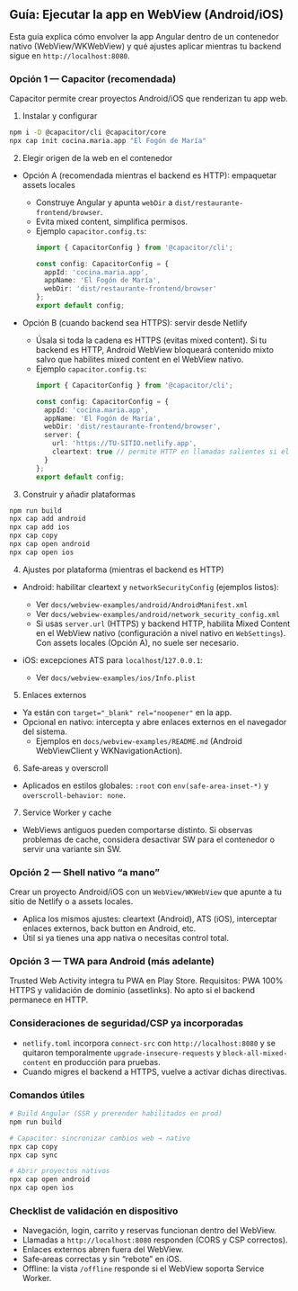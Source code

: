 ## Guía: Ejecutar la app en WebView (Android/iOS)

Esta guía explica cómo envolver la app Angular dentro de un contenedor nativo (WebView/WKWebView) y qué ajustes aplicar mientras tu backend sigue en `http://localhost:8080`.

### Opción 1 — Capacitor (recomendada)

Capacitor permite crear proyectos Android/iOS que renderizan tu app web.

1) Instalar y configurar

```bash
npm i -D @capacitor/cli @capacitor/core
npx cap init cocina.maria.app "El Fogón de María"
```

2) Elegir origen de la web en el contenedor

- Opción A (recomendada mientras el backend es HTTP): empaquetar assets locales
  - Construye Angular y apunta `webDir` a `dist/restaurante-frontend/browser`.
  - Evita mixed content, simplifica permisos.
  - Ejemplo `capacitor.config.ts`:
    ```ts
    import { CapacitorConfig } from '@capacitor/cli';

    const config: CapacitorConfig = {
      appId: 'cocina.maria.app',
      appName: 'El Fogón de María',
      webDir: 'dist/restaurante-frontend/browser'
    };
    export default config;
    ```

- Opción B (cuando backend sea HTTPS): servir desde Netlify
  - Úsala si toda la cadena es HTTPS (evitas mixed content). Si tu backend es HTTP, Android WebView bloqueará contenido mixto salvo que habilites mixed content en el WebView nativo.
  - Ejemplo `capacitor.config.ts`:
    ```ts
    import { CapacitorConfig } from '@capacitor/cli';

    const config: CapacitorConfig = {
      appId: 'cocina.maria.app',
      appName: 'El Fogón de María',
      webDir: 'dist/restaurante-frontend/browser',
      server: {
        url: 'https://TU-SITIO.netlify.app',
        cleartext: true // permite HTTP en llamadas salientes si el WebView lo permite
      }
    };
    export default config;
    ```

3) Construir y añadir plataformas

```bash
npm run build
npx cap add android
npx cap add ios
npx cap copy
npx cap open android
npx cap open ios
```

4) Ajustes por plataforma (mientras el backend es HTTP)

- Android: habilitar cleartext y `networkSecurityConfig` (ejemplos listos):
  - Ver `docs/webview-examples/android/AndroidManifest.xml`
  - Ver `docs/webview-examples/android/network_security_config.xml`
  - Si usas `server.url` (HTTPS) y backend HTTP, habilita Mixed Content en el WebView nativo (configuración a nivel nativo en `WebSettings`). Con assets locales (Opción A), no suele ser necesario.

- iOS: excepciones ATS para `localhost`/`127.0.0.1`:
  - Ver `docs/webview-examples/ios/Info.plist`

5) Enlaces externos

- Ya están con `target="_blank" rel="noopener"` en la app.
- Opcional en nativo: intercepta y abre enlaces externos en el navegador del sistema.
  - Ejemplos en `docs/webview-examples/README.md` (Android WebViewClient y WKNavigationAction).

6) Safe‑areas y overscroll

- Aplicados en estilos globales: `:root` con `env(safe-area-inset-*)` y `overscroll-behavior: none`.

7) Service Worker y cache

- WebViews antiguos pueden comportarse distinto. Si observas problemas de cache, considera desactivar SW para el contenedor o servir una variante sin SW.

### Opción 2 — Shell nativo “a mano”

Crear un proyecto Android/iOS con un `WebView/WKWebView` que apunte a tu sitio de Netlify o a assets locales.

- Aplica los mismos ajustes: cleartext (Android), ATS (iOS), interceptar enlaces externos, back button en Android, etc.
- Útil si ya tienes una app nativa o necesitas control total.

### Opción 3 — TWA para Android (más adelante)

Trusted Web Activity integra tu PWA en Play Store. Requisitos: PWA 100% HTTPS y validación de dominio (assetlinks). No apto si el backend permanece en HTTP.

### Consideraciones de seguridad/CSP ya incorporadas

- `netlify.toml` incorpora `connect-src` con `http://localhost:8080` y se quitaron temporalmente `upgrade-insecure-requests` y `block-all-mixed-content` en producción para pruebas.
- Cuando migres el backend a HTTPS, vuelve a activar dichas directivas.

### Comandos útiles

```bash
# Build Angular (SSR y prerender habilitados en prod)
npm run build

# Capacitor: sincronizar cambios web → nativo
npx cap copy
npx cap sync

# Abrir proyectos nativos
npx cap open android
npx cap open ios
```

### Checklist de validación en dispositivo

- Navegación, login, carrito y reservas funcionan dentro del WebView.
- Llamadas a `http://localhost:8080` responden (CORS y CSP correctos).
- Enlaces externos abren fuera del WebView.
- Safe‑areas correctas y sin “rebote” en iOS.
- Offline: la vista `/offline` responde si el WebView soporta Service Worker.
